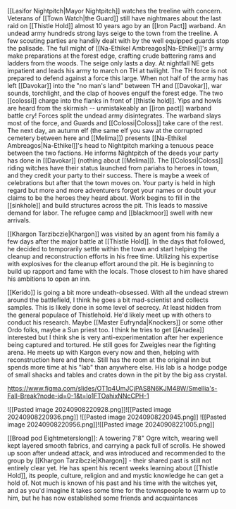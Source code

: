 [[Lasifor Nightpitch|Mayor Nightpitch]] watches the treeline with concern. Veterans of [[Town Watch|the Guard]] still have nightmares about the last raid on [[Thistle Hold]] almost 10 years ago by an [[Iron Pact]] warband. An undead army hundreds strong lays seige to the town from the treeline. A few scouting parties are handily dealt with by the well equipped guards stop the palisade. The full might of [[Na-Ethikel Ambreagos|Na-Ethikel]]'s army make preparations at the forest edge, crafting crude battering rams and ladders from the woods. The seige only lasts a day. At nightfall NE gets impatient and leads his army to march on TH at twilight. The TH force is not prepared to defend against a force this large. When not half of the army has left [[Davokar]] into the "no man's land" between TH and [[Davokar]], war sounds, torchlight, and the clap of hooves engulf the forest edge. The two [[colossi]] charge into the flanks in front of [[thistle hold]]. Yips and howls are heard from the skirmish -- unmistakeably an [[iron pact]] warband battle cry! Forces split the undead army disintegrates. The warband slays most of the force, and Guards and [[Colossi|Coloss]] take care of the rest. The next day, an autumn elf (the same elf you saw at the corrupted cemetery between here and [[Melima]]) presents [[Na-Ethikel Ambreagos|Na-Ethikel]]'s head to Nightpitch marking a tenuous peace between the two factions. He informs Nightpitch of the deeds your party has done in [[Davokar]] (nothing about [[Melima]]). The [[Colossi|Coloss]] riding witches have their status launched from pariahs to heroes in town, and they credit your party to their success. There is maybe a week of celebrations but after that the town moves on. Your party is held in high regard but more and more adventurers forget your names or doubt your claims to be the heroes they heard about. Work begins to fill in the [[sinkhole]] and build structures across the pit. This leads to massive demand for labor. The refugee camp and [[blackmoor]] swell with new arrivals.

[[Khargon Tarzibczie|Khargon]] was visited by an agent from his family a few days after the major battle at [[Thistle Hold]]. In the days that followed, he decided to temporarily settle within the town and start helping the cleanup and reconstruction efforts in his free time. Utilizing his expertise with explosives for the cleanup effort around the pit. He is beginning to build up rapport and fame with the locals. Those closest to him have shared his ambitions to open an inn.

[[Kerido]] is going a bit more undeath-obsessed. With all the undead strewn around the battlefield, I think he goes a bit mad-scientist and collects samples. This is likely done in some level of secrecy. At least hidden from the general populace of Thistlehold. He'd likely meet up with others to conduct his research. Maybe [[Master Eufrynda|Knockers]] or some other Ordo folks, maybe a Sun priest too. I think he tries to get [[Anadea]] interested but I think she is very anti-experimentation after her experience being captured and tortured. He still goes for Zweigles near the fighting arena. He meets up with Kargon every now and then, helping with reconstruction here and there. Still has the room at the original inn but spends more time at his "lab" than anywhere else. His lab is a hodge podge of small shacks and tables and crates down in the pit by the big ass crystal.

https://www.figma.com/slides/OT1p4UmJCjPAS8N6KJM48W/Smellia's-Fall-Break?node-id=0-1&t=lo1FTOahixNNcCPH-1

![[Pasted image 20240908220928.png]]![[Pasted image 20240908220936.png]]
![[Pasted image 20240908220945.png]]
![[Pasted image 20240908220956.png]]![[Pasted image 20240908221005.png]]

[[Broad pod Eightmeterslong]]: A towering 7'8" Ogre witch, wearing well kept layered smooth fabrics, and carrying a pack full of scrolls. He showed up soon after undead attack, and was introduced and recommended to the group by [[Khargon Tarzibczie|Khargon]] - their shared past is still not entirely clear yet. He has spent his recent weeks learning about [[Thistle Hold]], its people, culture, religion and and mystic knowledge he can get a hold of. Not much is known of his past and his time with the witches yet, and as you'd imagine it takes some time for the townspeople to warm up to him, but he has now established some friends and acquaintances